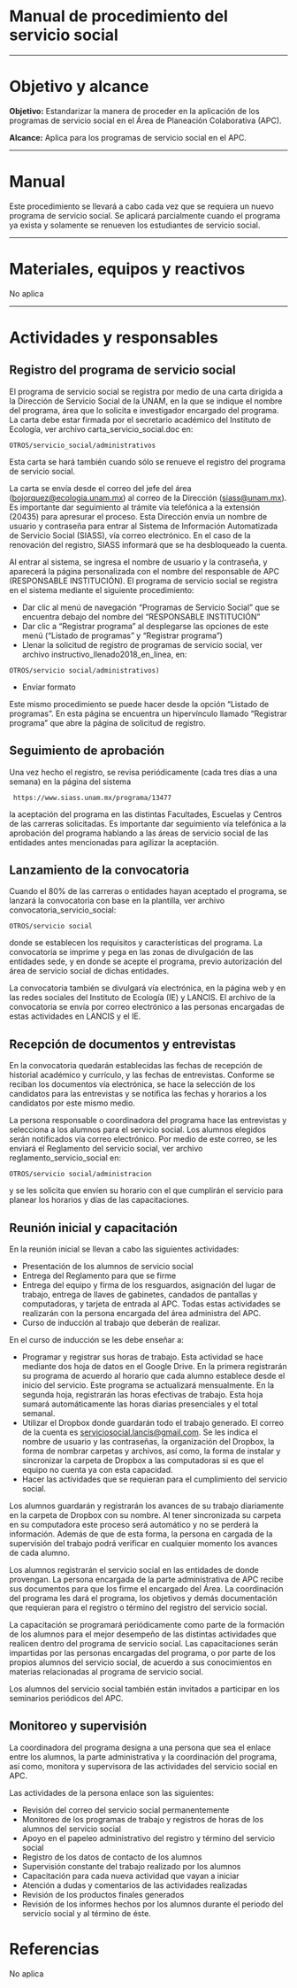 # Manual de procedimiento del servicio social

* * *

# Objetivo y alcance

**Objetivo:** Estandarizar la manera de proceder en la aplicación de los programas de servicio social en el Área de Planeación Colaborativa (APC).

**Alcance:** Aplica para los programas de servicio social en el APC.

* * *

# Manual

Este procedimiento se llevará a cabo cada vez que se requiera un nuevo programa de servicio social. Se aplicará parcialmente cuando el programa ya exista y solamente se renueven los estudiantes de servicio social.

* * *

# Materiales, equipos y reactivos

No aplica

* * *
# Actividades y responsables

## Registro del programa de servicio social

El programa de servicio social se registra por medio de una carta dirigida a la Dirección de Servicio Social de la UNAM, en la que se indique el nombre del programa, área que lo solicita e investigador encargado del programa. La carta debe estar firmada por el secretario académico del Instituto de Ecología, ver archivo carta_servicio_social.doc en:
```
OTROS/servicio_social/administrativos
```

Esta carta se hará también cuando sólo se renueve el registro del programa de servicio social.

La carta se envía desde el correo del jefe del área (bojorquez@ecologia.unam.mx) al correo de la Dirección (siass@unam.mx). Es importante dar seguimiento al trámite vía telefónica a la extensión (20435) para apresurar el proceso. Esta Dirección envía un nombre de usuario y contraseña para entrar al Sistema de Información Automatizada de Servicio Social (SIASS), vía correo electrónico. En el caso de la renovación del registro, SIASS informará que se ha desbloqueado la cuenta.

Al entrar al sistema, se ingresa el nombre de usuario y la contraseña, y aparecerá la página personalizada con el nombre del responsable de APC (RESPONSABLE INSTITUCIÓN). El programa de servicio social se registra en el sistema mediante el siguiente procedimiento:

*	Dar clic al menú de navegación “Programas de Servicio Social” que se encuentra debajo del nombre del “RESPONSABLE INSTITUCIÓN”
*	Dar clic a “Registrar programa” al desplegarse las opciones de este menú (“Listado de programas” y “Registrar programa”)
*	Llenar la solicitud de registro de programas de servicio social, ver archivo instructivo_llenado2018_en_linea, en:
```
OTROS/servicio social/administrativos)
```
*	Enviar formato

Este mismo procedimiento se puede hacer desde la opción “Listado de programas”. En esta página se encuentra un hipervínculo llamado “Registrar programa” que abre la página de solicitud de registro.

## Seguimiento de aprobación

Una vez hecho el registro, se revisa periódicamente (cada tres días a una semana) en la página del sistema
```
 https://www.siass.unam.mx/programa/13477
```
la aceptación del programa en las distintas Facultades, Escuelas y Centros de las carreras solicitadas. Es importante dar seguimiento vía telefónica a la aprobación del programa hablando a las áreas de servicio social de las entidades antes mencionadas para agilizar la aceptación.

## Lanzamiento de la convocatoria

Cuando el 80% de las carreras o entidades hayan aceptado el programa, se lanzará la convocatoria con base en la plantilla, ver archivo convocatoria_servicio_social:
```
OTROS/servicio social
```
donde se establecen los requisitos y características del programa. La convocatoria se imprime y pega en las zonas de divulgación de las entidades sede, y en donde se acepte el programa, previo autorización del área de servicio social de dichas entidades.

La convocatoria también se divulgará vía electrónica, en la página web y en las redes sociales del Instituto de Ecología (IE) y LANCIS. El archivo de la convocatoria se envía por correo electrónico a las personas encargadas de estas actividades en LANCIS y el IE.

## Recepción de documentos y entrevistas

En la convocatoria quedarán establecidas las fechas de recepción de historial académico y currículo, y las fechas de entrevistas. Conforme se reciban los documentos vía electrónica, se hace la selección de los candidatos para las entrevistas y se notifica las fechas y horarios a los candidatos por este mismo medio.

La persona responsable o coordinadora del programa hace las entrevistas y selecciona a los alumnos para el servicio social. Los alumnos elegidos serán notificados vía correo electrónico. Por medio de este correo, se les enviará el Reglamento del servicio social, ver archivo reglamento_servicio_social en:
```
OTROS/servicio social/administracion
```
y se les solicita que envíen su horario con el que cumplirán el servicio para planear los horarios y días de las capacitaciones.

## Reunión inicial y capacitación

En la reunión inicial se llevan a cabo las siguientes actividades:

*	Presentación de los alumnos de servicio social
*	Entrega del Reglamento para que se firme
*	Entrega del equipo y firma de los resguardos, asignación del lugar de trabajo, entrega de llaves de gabinetes, candados de pantallas y computadoras, y tarjeta de entrada al APC. Todas estas actividades se realizarán con la persona encargada del área administra del APC.
*	Curso de inducción al trabajo que deberán de realizar.

En el curso de inducción se les debe enseñar a:

*	Programar y registrar sus horas de trabajo. Esta actividad se hace mediante dos hoja de datos en el Google Drive. En la primera registrarán su programa de acuerdo al horario que cada alumno establece desde el inicio del servicio. Este programa se actualizará mensualmente. En la segunda hoja, registrarán las horas efectivas de trabajo. Esta hoja sumará automáticamente las horas diarias presenciales y el total semanal.
*	Utilizar el Dropbox donde guardarán todo el trabajo generado. El correo de la cuenta es serviciosocial.lancis@gmail.com. Se les indica el nombre de usuario y las contraseñas, la organización del Dropbox, la forma de nombrar carpetas y archivos, así como, la forma de instalar y sincronizar la carpeta de Dropbox a las computadoras si es que el equipo no cuenta ya con esta capacidad.
*	Hacer las actividades que se requieran para el cumplimiento del servicio social.

Los alumnos guardarán y registrarán los avances de su trabajo diariamente en la carpeta de Dropbox con su nombre. Al tener sincronizada su carpeta en su computadora este proceso será automático y no se perderá la información. Además de que de esta forma, la persona en cargada de la supervisión del trabajo podrá verificar en cualquier momento los avances de cada alumno.

Los alumnos registrarán el servicio social en las entidades de donde provengan. La persona encargada de la parte administrativa de APC recibe sus documentos para que los firme el encargado del Área. La coordinación del programa les dará el programa, los objetivos y demás documentación que requieran para el registro o término del registro del servicio social.

La capacitación se programará periódicamente como parte de la formación de los alumnos para el mejor desempeño de las distintas actividades que realicen dentro del programa de servicio social. Las capacitaciones serán impartidas por las personas encargadas del programa, o por parte de los propios alumnos del servicio social, de acuerdo a sus conocimientos en materias relacionadas al programa de servicio social.

Los alumnos del servicio social también están invitados a participar en los seminarios periódicos del APC.

## Monitoreo y supervisión

La coordinadora del programa designa a una persona que sea el enlace entre los alumnos, la parte administrativa y la coordinación del programa, así como, monitora y supervisora de las actividades del servicio social en APC.

Las actividades de la persona enlace son las siguientes:

*	Revisión del correo del servicio social permanentemente
*	Monitoreo de los programas de trabajo y registros de horas de los alumnos del servicio social
*	Apoyo en el papeleo administrativo del registro y término del servicio social
*	Registro de los datos de contacto de los alumnos
*	Supervisión constante del trabajo realizado por los alumnos
*	Capacitación para cada nueva actividad que vayan a iniciar
*	Atención a dudas y comentarios de las actividades realizadas
*	Revisión de los productos finales generados
*	Revisión de los informes hechos por los alumnos durante el periodo del servicio social y al término de éste.

# Referencias

No aplica
